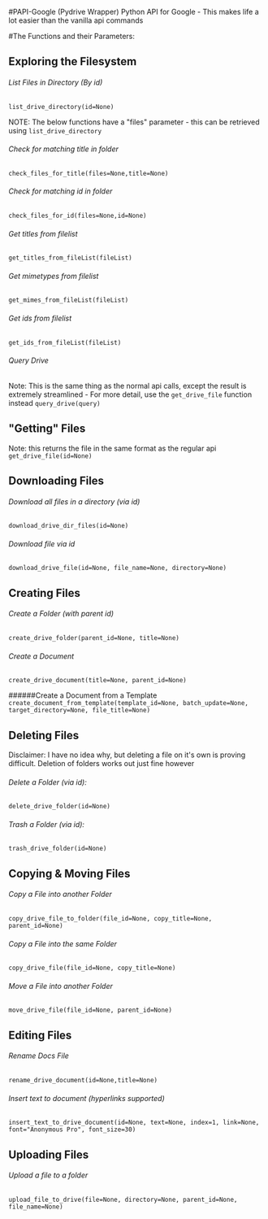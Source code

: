 #PAPI-Google (Pydrive Wrapper)
Python API for Google - This makes life a lot easier than the vanilla api commands


#The Functions and their Parameters:
## Exploring the Filesystem
###### List Files in Directory (By id)
`list_drive_directory(id=None)`


NOTE: The below functions have a "files" parameter - this can be retrieved using `list_drive_directory`


###### Check for matching title in folder 
`check_files_for_title(files=None,title=None)`


###### Check for matching id in folder
`check_files_for_id(files=None,id=None)`


###### Get titles from filelist
`get_titles_from_fileList(fileList)`


###### Get mimetypes from filelist
`get_mimes_from_fileList(fileList)`


###### Get ids from filelist
`get_ids_from_fileList(fileList)`


###### Query Drive
Note: This is the same thing as the normal api calls, except the result is extremely streamlined - For more detail, use the `get_drive_file` function instead
`query_drive(query)`


## "Getting" Files
Note: this returns the file in the same format as the regular api
`get_drive_file(id=None)`



## Downloading Files
###### Download all files in a directory (via id)
`download_drive_dir_files(id=None)`


###### Download file via id
`download_drive_file(id=None, file_name=None, directory=None)`



## Creating Files
###### Create a Folder (with parent id)
`create_drive_folder(parent_id=None, title=None)`

###### Create a Document
`create_drive_document(title=None, parent_id=None)`

######Create a Document from a Template
`create_document_from_template(template_id=None, batch_update=None, target_directory=None, file_title=None)`




## Deleting Files
Disclaimer: I have no idea why, but deleting a file on it's own is proving difficult. Deletion of folders works out just fine however

###### Delete a Folder (via id):
`delete_drive_folder(id=None)`


###### Trash a Folder (via id):
`trash_drive_folder(id=None)`



## Copying & Moving Files
###### Copy a File into another Folder
`copy_drive_file_to_folder(file_id=None, copy_title=None, parent_id=None)`


###### Copy a File into the same Folder
`copy_drive_file(file_id=None, copy_title=None)`


###### Move a File into another Folder
`move_drive_file(file_id=None, parent_id=None)`



## Editing Files
###### Rename Docs File
`rename_drive_document(id=None,title=None)`


###### Insert text to document (hyperlinks supported)
`insert_text_to_drive_document(id=None, text=None, index=1, link=None, font="Anonymous Pro", font_size=30)`



## Uploading Files
###### Upload a file to a folder
`upload_file_to_drive(file=None, directory=None, parent_id=None, file_name=None)`